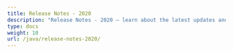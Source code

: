 ```yaml
---
title: Release Notes - 2020
description: "Release Notes - 2020 – learn about the latest updates and fixes."
type: docs
weight: 10
url: /java/release-notes-2020/
---
```



